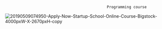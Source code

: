                                                   Programming course
![20190509074950-Apply-Now-Startup-School-Online-Course-Bigstock-4000pxW-X-2670pxH-copy](https://user-images.githubusercontent.com/69050649/104105955-ce70ad00-52d3-11eb-910f-77ba72d1e9b5.jpeg)
